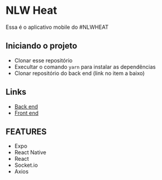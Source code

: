 # NLW Heat
Essa é o aplicativo mobile do #NLWHEAT

## Iniciando o projeto
 - Clonar esse repositório
 - Execultar o comando <code>yarn</code> para instalar as dependências
 - Clonar repositório do back end (link no item a baixo)

## Links
- [Back end](https://github.com/gabrielmelogm/give-me-feedback-backend)
- [Front end](https://github.com/gabrielmelogm/give-me-feedback-react)

## FEATURES
- Expo
- React Native
- React
- Socket.io
- Axios 